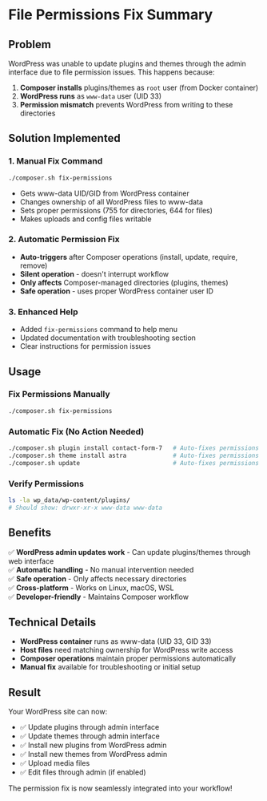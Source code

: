 # File Permissions Fix Summary

## Problem
WordPress was unable to update plugins and themes through the admin interface due to file permission issues. This happens because:

1. **Composer installs** plugins/themes as `root` user (from Docker container)
2. **WordPress runs** as `www-data` user (UID 33)
3. **Permission mismatch** prevents WordPress from writing to these directories

## Solution Implemented

### 1. Manual Fix Command
```bash
./composer.sh fix-permissions
```
- Gets www-data UID/GID from WordPress container
- Changes ownership of all WordPress files to www-data
- Sets proper permissions (755 for directories, 644 for files)
- Makes uploads and config files writable

### 2. Automatic Permission Fix
- **Auto-triggers** after Composer operations (install, update, require, remove)
- **Silent operation** - doesn't interrupt workflow
- **Only affects** Composer-managed directories (plugins, themes)
- **Safe operation** - uses proper WordPress container user ID

### 3. Enhanced Help
- Added `fix-permissions` command to help menu
- Updated documentation with troubleshooting section
- Clear instructions for permission issues

## Usage

### Fix Permissions Manually
```bash
./composer.sh fix-permissions
```

### Automatic Fix (No Action Needed)
```bash
./composer.sh plugin install contact-form-7   # Auto-fixes permissions
./composer.sh theme install astra             # Auto-fixes permissions  
./composer.sh update                          # Auto-fixes permissions
```

### Verify Permissions
```bash
ls -la wp_data/wp-content/plugins/
# Should show: drwxr-xr-x www-data www-data
```

## Benefits

✅ **WordPress admin updates work** - Can update plugins/themes through web interface  
✅ **Automatic handling** - No manual intervention needed  
✅ **Safe operation** - Only affects necessary directories  
✅ **Cross-platform** - Works on Linux, macOS, WSL  
✅ **Developer-friendly** - Maintains Composer workflow  

## Technical Details

- **WordPress container** runs as www-data (UID 33, GID 33)
- **Host files** need matching ownership for WordPress write access
- **Composer operations** maintain proper permissions automatically
- **Manual fix** available for troubleshooting or initial setup

## Result

Your WordPress site can now:
- ✅ Update plugins through admin interface
- ✅ Update themes through admin interface  
- ✅ Install new plugins from WordPress admin
- ✅ Install new themes from WordPress admin
- ✅ Upload media files
- ✅ Edit files through admin (if enabled)

The permission fix is now seamlessly integrated into your workflow!